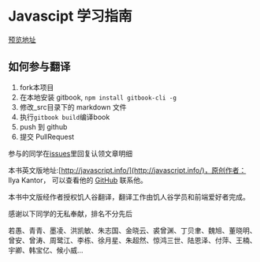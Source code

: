 Javascipt 学习指南
=======
[预览地址](http://book.jirengu.com/jirengu-inc/javascript.info/_book/)

## 如何参与翻译

1. fork本项目
2. 在本地安装 gitbook, `npm install gitbook-cli -g`
2. 修改_src目录下的 markdown 文件
3. 执行`gitbook build`编译book
4. push 到 github
5. 提交 PullRequest

参与的同学在[issues](https://github.com/jirengu-inc/javascript.info/issues/1)里回复认领文章明细



本书英文版地址:[http://javascript.info/](http://javascript.info/)，原创作者： Ilya Kantor， 可以查看他的 [GitHub](https://github.com/iliakan) 联系他。

本书中文版经作者授权饥人谷翻译，翻译工作由饥人谷学员和前端爱好者完成。

感谢以下同学的无私奉献，排名不分先后

若愚、青青、墨凌、洪凯敏、朱志国、金晓云、裘曾渊、丁贝聿、魏旭、董晓明、曾安、曾涛、周鹭江、李栋、徐月星、朱超然、惊鸿三世、陆恩泽、付萍、王楠、宇卿、韩宝亿、候小威...



